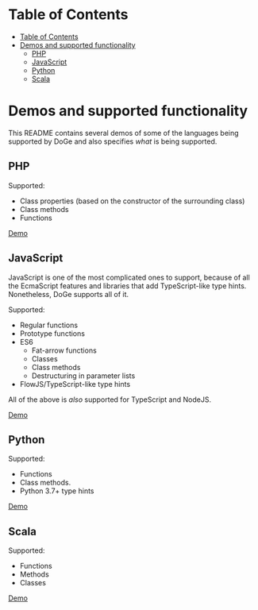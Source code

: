 # Table of Contents
- [Table of Contents](#table-of-contents)
- [Demos and supported functionality](#demos-and-supported-functionality)
  * [PHP](#php)
  * [JavaScript](#javascript)
  * [Python](#python)
  * [Scala](#scala)

# Demos and supported functionality

This README contains several demos of some of the languages being supported by
DoGe and also specifies _what_ is being supported.

## PHP

Supported:
- Class properties (based on the constructor of the surrounding class)
- Class methods
- Functions

[Demo](https://vdoge.kimkoomen.nl/demos/doge-demo-php.gif)

## JavaScript

JavaScript is one of the most complicated ones to support, because of all the
EcmaScript features and libraries that add TypeScript-like type hints.
Nonetheless, DoGe supports all of it.

Supported:
- Regular functions
- Prototype functions
- ES6
  - Fat-arrow functions
  - Classes
  - Class methods
  - Destructuring in parameter lists
- FlowJS/TypeScript-like type hints

All of the above is _also_ supported for TypeScript and NodeJS.

[Demo](https://vdoge.kimkoomen.nl/demos/doge-demo-javascript.gif)

## Python

Supported:
- Functions
- Class methods.
- Python 3.7+ type hints

[Demo](https://vdoge.kimkoomen.nl/demos/doge-demo-python.gif)

## Scala

Supported:
- Functions
- Methods
- Classes

[Demo](https://vdoge.kimkoomen.nl/demos/doge-demo-scala.gif)
